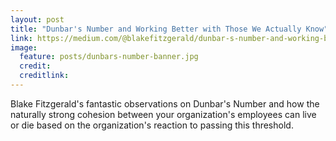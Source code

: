 ```yaml
---
layout: post
title: "Dunbar's Number and Working Better with Those We Actually Know"
link: https://medium.com/@blakefitzgerald/dunbar-s-number-and-working-better-with-those-we-actually-know-b8da8ebe6a14
image: 
  feature: posts/dunbars-number-banner.jpg
  credit: 
  creditlink: 
---
```


Blake Fitzgerald's fantastic observations on Dunbar's Number and how the naturally
strong cohesion between your organization's employees can live or die based on the
organization's reaction to passing this threshold.
